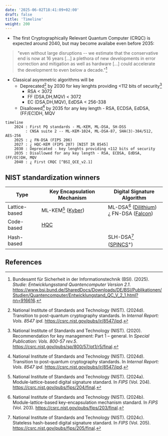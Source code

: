 ```yaml
---
date: '2025-06-02T18:41:09+02:00'
draft: false
title: 'Timeline'
weight: 200
---
```


- The first Cryptographically Relevant Quantum Computer (CRQC) is expected around 2040, but may become availabe even before 2035:
> "even without large disruptions -- we estimate that the conservative end is now at 16 years [...] a plethora of new developments in error correction and mitigation as well as hardware [...] could accelerate the development to even below a decade."​[^BSI_QCE_v2.1]

- Classical asymmetric algorithms will be
  - Deprecated[^NIST_IR_8547] by 2030 for key lenghts providing <112 bits​ of security​[^NIST_SP_800-57]
    - RSA < 3072
    - FF (DSA,DH,MQV) < 3072​
    - EC (DSA,DH,MQV), EdDSA < 256-338​
  - Disallowed[^NIST_IR_8547] by 2035 for any key length -​ RSA, ECDSA, EdDSA, (FF/EC)DH, MQV​


```mermaid
timeline
    2024 : First PQ standards - ML-KEM​, ML-DSA​, SH-DSS
         : CNSA suite 2 -- ML-KEM-1024, ML-DSA-87, SHA(3)-384/512, AES-256​
    2025 : ¿ FN-DSA (FIPS 206)
    2027 : ¿ HQC-KEM (FIPS 207) [NIST IR 8545]​
    2030 : Deprecated - key lenghts providing <112 bits​ of security
    2035 : Disallowed for any key length -​ RSA, ECDSA, EdDSA, (FF/EC)DH, MQV​
    2040 : ¿ First CRQC [^BSI_QCE_v2.1]
```
## NIST standardization winners

| Type          | Key Encapsulation Mechanism             | Digital Signature Algorithm            |
| ---           | ---             | ---                  |
| Lattice-based | ML-KEM[^FIPS_203] ([Kyber][Kyber]) | ML-DSA[^FIPS_204] ([Dilithium][Dilithium]) <br> ¿ FN-DSA ([Falcon][Falcon])  |
| Code-based | [HQC][HQC]         |                      |
| Hash-based |                    | SLH-DSA[^FIPS_205] ([SPINCS][SPINCS]$^+$) |

[HQC]: https://pqc-hqc.org/
[SPINCS]: https://sphincs.org/
[Kyber]: https://en.wikipedia.org/wiki/Kyber
[Dilithium]: https://pq-crystals.org/dilithium/index.shtml
[Falcon]: https://falcon-sign.info/

## References

[^BSI_QCE_v2.1]: Bundesamt für Sicherheit in der Informationstechnik (BSI). (2025).
*Studie: Entwicklungsstand Quantencomputer Version 2.1*.
<https://www.bsi.bund.de/SharedDocs/Downloads/DE/BSI/Publikationen/Studien/Quantencomputer/Entwicklungstand_QC_V_2_1.html?nn=916616>.

[^FIPS_203]: National Institute of Standards and Technology (NIST). (2024a).
Module-lattice-based digital signature standard. In *FIPS* (Vol. 204).
<https://csrc.nist.gov/pubs/fips/204/final​>.

[^FIPS_204]: National Institute of Standards and Technology (NIST). (2024b).
Module-lattice-based key-encapsulation mechanism standard. In *FIPS*
(Vol. 203). <https://csrc.nist.gov/pubs/fips/203/final​>.

[^FIPS_205]: National Institute of Standards and Technology (NIST). (2024c).
Stateless hash-based digital signature standard. In *FIPS* (Vol. 205).
<https://csrc.nist.gov/pubs/fips/205/final​>.

[^NIST_IR_8547]: National Institute of Standards and Technology (NIST). (2024d).
Transition to post-quantum cryptography standards. In *Internal Report:
Vols. 8547 ipd*. <https://csrc.nist.gov/pubs/ir/8547/ipd>.

[^NIST_SP_800-57]: National Institute of Standards and Technology (NIST). (2020).
Recommendation for key management: Part 1 – general. In *Special
Publication: Vols. 800-57 rev.5*.
<https://csrc.nist.gov/pubs/sp/800/57/pt1/r5/final​>.